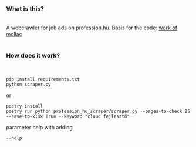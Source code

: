 ### What is this?
\
A webcrawler for job ads on profession.hu. Basis for the code: [work of mollac](https://github.com/mollac/profession.hu)
<br>
<br>

### How does it work?  
<br>

```
pip install requirements.txt
python scraper.py
```
or
```
poetry install
poetry run python profession_hu_scraper/scraper.py --pages-to-check 25 --save-to-xlsx True --keyword "cloud fejlesztő"
```

parameter help with adding
```
--help
```
